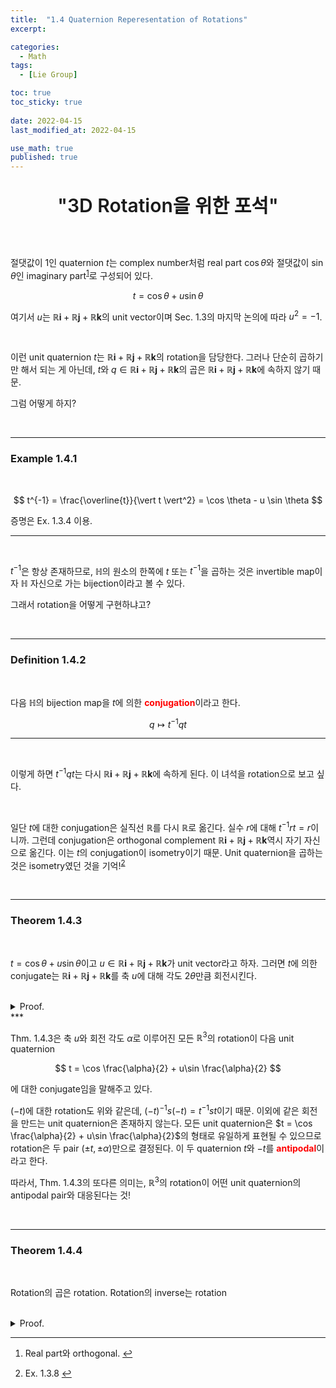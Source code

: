 ```yaml
---
title:  "1.4 Quaternion Reperesentation of Rotations"
excerpt: 

categories:
  - Math
tags:
  - [Lie Group]

toc: true
toc_sticky: true
 
date: 2022-04-15
last_modified_at: 2022-04-15

use_math: true
published: true
---
```


<p align="center" style="font-weight:600; font-size:30px">"3D Rotation을 위한 포석"</p>

<br>

절댓값이 $1$인 quaternion $t$는 complex number처럼 real part $\cos \theta$와 절댓값이 $\sin \theta$인 imaginary part<sup id="fnref:1"><a href="#fn:1" rel="footnote">1</a></sup>로 구성되어 있다. 

$$
t = \cos \theta + u \sin \theta
$$

여기서 $u$는 $\mathbb{R}\textbf{i} + \mathbb{R}\textbf{j} + \mathbb{R}\textbf{k}$의 unit vector이며 Sec. 1.3의 마지막 논의에 따라 $u^2=-1$.

<br>

이런 unit quaternion $t$는 $\mathbb{R}\textbf{i} + \mathbb{R}\textbf{j} + \mathbb{R}\textbf{k}$의 rotation을 담당한다. 그러나 단순히 곱하기만 해서 되는 게 아닌데, $t$와 $q \in \mathbb{R}\textbf{i} + \mathbb{R}\textbf{j} + \mathbb{R}\textbf{k}$의 곱은 $\mathbb{R}\textbf{i} + \mathbb{R}\textbf{j} + \mathbb{R}\textbf{k}$에 속하지 않기 때문. 

그럼 어떻게 하지?

<br>

***

### Example 1.4.1

<br>

$$
t^{-1} = \frac{\overline{t}}{\vert t \vert^2} =  \cos \theta - u \sin \theta
$$

증명은 Ex. 1.3.4 이용.

***

<br>

$t^{-1}$은 항상 존재하므로, $\mathbb{H}$의 원소의 한쪽에 $t$ 또는 $t^{-1}$을 곱하는 것은 invertible map이자 $\mathbb{H}$ 자신으로 가는 bijection이라고 볼 수 있다.

그래서 rotation을 어떻게 구현하냐고?

<br>

***

### Definition 1.4.2

<br>

다음 $\mathbb{H}$의 bijection map을 $t$에 의한 <span style="color:red">**conjugation**</span>이라고 한다.

$$
q \mapsto t^{-1}qt
$$

***

<br>

이렇게 하면 $t^{-1}qt$는 다시 $\mathbb{R}\textbf{i} + \mathbb{R}\textbf{j} + \mathbb{R}\textbf{k}$에 속하게 된다. 이 녀석을 rotation으로 보고 싶다.

<br>

일단 $t$에 대한 conjugation은 실직선 $\mathbb{R}$를 다시 $\mathbb{R}$로 옮긴다. 실수 $r$에 대해 $t^{-1}rt = r$이니까. 그런데 conjugation은 orthogonal complement $\mathbb{R}\textbf{i} + \mathbb{R}\textbf{j} + \mathbb{R}\textbf{k}$역시 자기 자신으로 옮긴다. 이는 $t$의 conjugation이 isometry이기 때문. Unit quaternion을 곱하는 것은 isometry였던 것을 기억!<sup id="fnref:2"><a href="#fn:2" rel="footnote">2</a></sup>

<br>

***

### Theorem 1.4.3

<br>

$t = \cos \theta + u \sin \theta$이고 $u \in \mathbb{R}\textbf{i} + \mathbb{R}\textbf{j} + \mathbb{R}\textbf{k}$가 unit vector라고 하자. 그러면 $t$에 의한 conjugate는 $\mathbb{R}\textbf{i} + \mathbb{R}\textbf{j} + \mathbb{R}\textbf{k}$를 축 $u$에 대해 각도 $2\theta$만큼 회전시킨다.

<br>
<details>
<summary>Proof.</summary>
<div markdown="1">
<br>
먼저 $u$의 실수 배 $\mathbb{R}u$는 conjugation map에 의해 고정된다는 걸 확인하자.

$$
\begin{align*}
t^{-1}ut &= (\cos \theta - u \sin \theta)u(\cos \theta + u \sin \theta) \\
&= ( u\cos \theta - u^2 \sin \theta)(\cos \theta + u \sin \theta) \\
&= (u\cos \theta + \sin \theta)(\cos \theta + u \sin \theta) \qquad \textrm{ since } u^2 = -1 \\
&= u(\cos^2 \theta + \sin^2 \theta) + \sin \theta \cos \theta + u^2 \sin\theta\cos\theta \\
&= u \qquad \textrm{ also since } u^2 = -1
\end{align*}
$$

$t$에 대한 conjugation은 $\mathbb{R}\textbf{i} + \mathbb{R}\textbf{j} + \mathbb{R}\textbf{k}$의 isometry이므로, 원점 $O$를 통과하고 $\mathbb{R}u$에 수직인 $\mathbb{R}\textbf{i} + \mathbb{R}\textbf{j} + \mathbb{R}\textbf{k}$의 plane을 생각하자. Conjugate를 취했을 때 이 plane이 rotation이면, $t$에 대한 conjugation은 $\mathbb{R}\textbf{i} + \mathbb{R}\textbf{j} + \mathbb{R}\textbf{k}$ 전체의 rotation이라는 말이 된다.

실제로, $u \in \mathbb{R}\textbf{i} + \mathbb{R}\textbf{j} + \mathbb{R}\textbf{k}$에 수직인 unit vector $v$를 선택하자. 즉 $u \cdot v = 0$. 이제 $w = u \times v$로 두면 이는 $uv$와 같다. 그러면 $\\{ u,v,w \\}$는 $\mathbb{R}\textbf{i} + \mathbb{R}\textbf{j} + \mathbb{R}\textbf{k}$의 orthonormal basis이며 $uv=w$, $wu=v$, $uv=-vu$를 만족한다.

이제 다음을 보이면 된다.

$$
t^{-1}vt = v \cos 2 \theta - w \sin 2 \theta \\
t^{-1}wt = v \sin 2 \theta + w \cos 2 \theta 
$$

즉, $t$에 의한 conjugation이 basis vector $v$, $w$를 회전시켜, 결과적으로 직선 $\mathbb{R}u$에 수직인 plane 전체가 $2\theta$만큼 회전하게 된다.

$$
\begin{align*}
t^{-1}vt &= (\cos \theta - u \sin \theta)v(\cos \theta + u \sin \theta) \\
&= ( v\cos \theta - uv \sin \theta)(\cos \theta + u \sin \theta) \\
&= v \cos^2 \theta - uv \sin\theta\cos\theta + vu \sin\theta\cos\theta - uvu \sin^2\theta \\
&= v \cos^2 \theta -2uv \sin\theta\cos\theta + u^2v\sin^2\theta \qquad \textrm{ since } vu = -uv \\
&= v(\cos^2 \theta - \sin^2\theta) -2w\sin\theta\cos\theta \qquad \textrm{ since } u^2=-1, uv=w \\
&= v \cos 2\theta - w \sin 2\theta
\end{align*}
$$

이제 같은 방법으로 $t^{-1}wt = v \sin 2 \theta + w \cos 2 \theta $도 보일 수 있다. $\square$
</div>
</details>
***

<br>

Thm. 1.4.3은 축 $u$와 회전 각도 $\alpha$로 이루어진 모든 $\mathbb{R}^3$의 rotation이 다음 unit quaternion

$$
t = \cos \frac{\alpha}{2} + u\sin \frac{\alpha}{2}
$$

에 대한 conjugate임을 말해주고 있다.

$(-t)$에 대한 rotation도 위와 같은데, $(-t)^{-1}s(-t) = t^{-1}st$이기 때문. 이외에 같은 회전을 만드는 unit quaternion은 존재하지 않는다. 모든 unit quaternion은 $t = \cos \frac{\alpha}{2} + u\sin \frac{\alpha}{2}$의 형태로 유일하게 표현될 수 있으므로 rotation은 두 pair $(\pm t, \pm \alpha)$만으로 결정된다. 이 두 quaternion $t$와 $-t$를 <span style="color:red">**antipodal**</span>이라고 한다.

따라서, Thm. 1.4.3의 또다른 의미는, $\mathbb{R}^3$의 rotation이 어떤 unit quaternion의 antipodal pair와 대응된다는 것!

<br>

***

### Theorem 1.4.4

<br>

Rotation의 곱은 rotation. Rotation의 inverse는 rotation

<br>
<details>
<summary>Proof.</summary>
<div markdown="1">
<br>
축 $u$에 대한 각도 $\alpha$만큼의 rotation을 생각하자. 그 inverse는 당연히 축 $u$에 대한 각도 $-\alpha$만큼의 rotation.

<br>

두 rotation의 곱이 rotation이 됨을 보이자. 축 $u_1$에 대한 각도 $\alpha_1$만큼의 rotation $r_1$과 축 $u_2$에 대한 각도 $\alpha_2$만큼의 rotation $r_2$가 있다고 하자.

그러면 $r_1$은 $t_1 = \cos \frac{\alpha_1}{2} + u_1 \sin \frac{\alpha_1}{2}$에 의한 conjugation, $r_2$은 $t_2 = \cos \frac{\alpha_1}{2} + u_2 \sin \frac{\alpha_2}{2}$에 의한 conjugation.

그러므로 rotation $r_1$을 취하고 $r_2$를 취한 결과 $r_1r_2$는

$$
q \mapsto t_2^{-1}(t_1^{-1}q t_1)t_2 = (t_1t_2)^{-1}q(t_1t_2)
$$

즉 이는 $t_1t_2=t$에 대한 conjugation. Quaternion $t$ 역시 unit이며 따라서 어떤 quaternion $u$와 각도 $\alpha$에 대해 

$$
t = \cos \frac{\alpha}{2} + u\sin \frac{\alpha}{2}
$$

형태로 나타낼 수 있다. 즉 두 rotation의 곱은 $u$에 대한 각도 $\alpha$만큼의 rotation. $\square$
</div>
</details>



***

<div class="footnotes"><ol>
<li class="footnote" id="fn:1">
<p>
Real part와 orthogonal.
<a href="#fnref:1" title=""> ↩</a><p>
<li class="footnote" id="fn:2">
<p>
Ex. 1.3.8
<a href="#fnref:2" title=""> ↩</a><p>